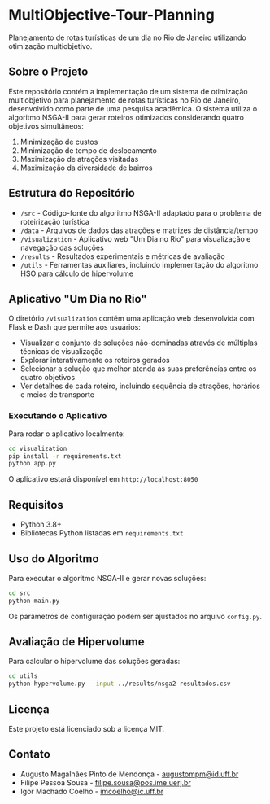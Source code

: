 # MultiObjective-Tour-Planning

Planejamento de rotas turísticas de um dia no Rio de Janeiro utilizando otimização multiobjetivo.

## Sobre o Projeto

Este repositório contém a implementação de um sistema de otimização multiobjetivo para planejamento de rotas turísticas no Rio de Janeiro, desenvolvido como parte de uma pesquisa acadêmica. O sistema utiliza o algoritmo NSGA-II para gerar roteiros otimizados considerando quatro objetivos simultâneos:

1. Minimização de custos
2. Minimização de tempo de deslocamento
3. Maximização de atrações visitadas
4. Maximização da diversidade de bairros

## Estrutura do Repositório

- `/src` - Código-fonte do algoritmo NSGA-II adaptado para o problema de roteirização turística
- `/data` - Arquivos de dados das atrações e matrizes de distância/tempo
- `/visualization` - Aplicativo web "Um Dia no Rio" para visualização e navegação das soluções
- `/results` - Resultados experimentais e métricas de avaliação
- `/utils` - Ferramentas auxiliares, incluindo implementação do algoritmo HSO para cálculo de hipervolume

## Aplicativo "Um Dia no Rio"

O diretório `/visualization` contém uma aplicação web desenvolvida com Flask e Dash que permite aos usuários:

- Visualizar o conjunto de soluções não-dominadas através de múltiplas técnicas de visualização
- Explorar interativamente os roteiros gerados
- Selecionar a solução que melhor atenda às suas preferências entre os quatro objetivos
- Ver detalhes de cada roteiro, incluindo sequência de atrações, horários e meios de transporte

### Executando o Aplicativo

Para rodar o aplicativo localmente:

```bash
cd visualization
pip install -r requirements.txt
python app.py
```

O aplicativo estará disponível em `http://localhost:8050`

## Requisitos

- Python 3.8+
- Bibliotecas Python listadas em `requirements.txt`

## Uso do Algoritmo

Para executar o algoritmo NSGA-II e gerar novas soluções:

```bash
cd src
python main.py
```

Os parâmetros de configuração podem ser ajustados no arquivo `config.py`.

## Avaliação de Hipervolume

Para calcular o hipervolume das soluções geradas:

```bash
cd utils
python hypervolume.py --input ../results/nsga2-resultados.csv
```
## Licença

Este projeto está licenciado sob a licença MIT.

## Contato

- Augusto Magalhães Pinto de Mendonça - [augustompm@id.uff.br](mailto:augustompm@id.uff.br)
- Filipe Pessoa Sousa - [filipe.sousa@pos.ime.uerj.br](mailto:filipe.sousa@pos.ime.uerj.br)
- Igor Machado Coelho - [imcoelho@ic.uff.br](mailto:imcoelho@ic.uff.br)

